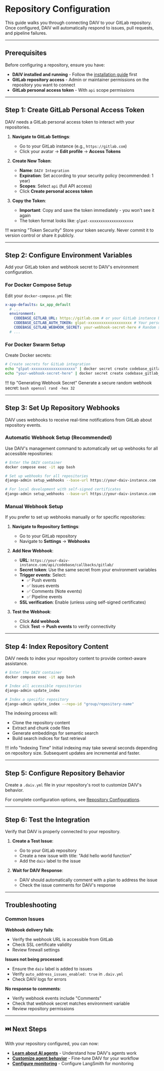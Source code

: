 # Repository Configuration

This guide walks you through connecting DAIV to your GitLab repository. Once configured, DAIV will automatically respond to issues, pull requests, and pipeline failures.

---

## Prerequisites

Before configuring a repository, ensure you have:

- **DAIV installed and running** - Follow the [installation guide](up-and-running.md) first
- **GitLab repository access** - Admin or maintainer permissions on the repository you want to connect
- **GitLab personal access token** - With `api` scope permissions

---

## Step 1: Create GitLab Personal Access Token

DAIV needs a GitLab personal access token to interact with your repositories.

1. **Navigate to GitLab Settings**:

    - Go to your GitLab instance (e.g., `https://gitlab.com`)
    - Click your avatar → **Edit profile** → **Access Tokens**

2. **Create New Token**:

    - **Name**: `DAIV Integration`
    - **Expiration**: Set according to your security policy (recommended: 1 year)
    - **Scopes**: Select `api` (full API access)
    - Click **Create personal access token**

3. **Copy the Token**:

    - **Important**: Copy and save the token immediately - you won't see it again
    - The token format looks like: `glpat-xxxxxxxxxxxxxxxxxxxx`

!!! warning "Token Security"
    Store your token securely. Never commit it to version control or share it publicly.

---

## Step 2: Configure Environment Variables

Add your GitLab token and webhook secret to DAIV's environment configuration.

### For Docker Compose Setup

Edit your `docker-compose.yml` file:

```yaml
x-app-defaults: &x_app_default
  # ...
  environment:
    CODEBASE_GITLAB_URL: https://gitlab.com # or your GitLab instance URL
    CODEBASE_GITLAB_AUTH_TOKEN: glpat-xxxxxxxxxxxxxxxxxxxx # Your personal access token
    CODEBASE_GITLAB_WEBHOOK_SECRET: your-webhook-secret-here # Random secret for webhook validation
  # ...
```

### For Docker Swarm Setup

Create Docker secrets:

```bash
# Create secrets for GitLab integration
echo "glpat-xxxxxxxxxxxxxxxxxxxx" | docker secret create codebase_gitlab_auth_token -
echo "your-webhook-secret-here" | docker secret create codebase_gitlab_webhook_secret -
```

!!! tip "Generating Webhook Secret"
    Generate a secure random webhook secret:
    ```bash
    openssl rand -hex 32
    ```

---

## Step 3: Set Up Repository Webhooks

DAIV uses webhooks to receive real-time notifications from GitLab about repository events.

### Automatic Webhook Setup (Recommended)

Use DAIV's management command to automatically set up webhooks for all accessible repositories:

```bash
# Enter the DAIV container
docker compose exec -it app bash

# Set up webhooks for all repositories
django-admin setup_webhooks --base-url https://your-daiv-instance.com

# For local development with self-signed certificates
django-admin setup_webhooks --base-url https://your-daiv-instance.com --disable-ssl-verification
```

### Manual Webhook Setup

If you prefer to set up webhooks manually or for specific repositories:

1. **Navigate to Repository Settings**:
    - Go to your GitLab repository
    - Navigate to **Settings** → **Webhooks**

2. **Add New Webhook**:
    - **URL**: `https://your-daiv-instance.com/api/codebase/callbacks/gitlab/`
    - **Secret token**: Use the same secret from your environment variables
    - **Trigger events**: Select:
        - ✅ Push events
        - ✅ Issues events
        - ✅ Comments (Note events)
        - ✅ Pipeline events
    - **SSL verification**: Enable (unless using self-signed certificates)

3. **Test the Webhook**:
    - Click **Add webhook**
    - Click **Test** → **Push events** to verify connectivity

---

## Step 4: Index Repository Content

DAIV needs to index your repository content to provide context-aware assistance.

```bash
# Enter the DAIV container
docker compose exec -it app bash

# Index all accessible repositories
django-admin update_index

# Index a specific repository
django-admin update_index --repo-id "group/repository-name"
```

The indexing process will:
- Clone the repository content
- Extract and chunk code files
- Generate embeddings for semantic search
- Build search indices for fast retrieval

!!! info "Indexing Time"
    Initial indexing may take several seconds depending on repository size. Subsequent updates are incremental and faster.

---

## Step 5: Configure Repository Behavior

Create a `.daiv.yml` file in your repository's root to customize DAIV's behavior.

For complete configuration options, see [Repository Configurations](repository-configurations.md).

---

## Step 6: Test the Integration

Verify that DAIV is properly connected to your repository.

1. **Create a Test Issue**:
    - Go to your GitLab repository
    - Create a new issue with title: "Add hello world function"
    - Add the `daiv` label to the issue

2. **Wait for DAIV Response**:
    - DAIV should automatically comment with a plan to address the issue
    - Check the issue comments for DAIV's response

---

## Troubleshooting

### Common Issues

**Webhook delivery fails**:

- Verify the webhook URL is accessible from GitLab
- Check SSL certificate validity
- Review firewall settings

**Issues not being processed**:

- Ensure the `daiv` label is added to issues
- Verify `auto_address_issues_enabled: true` in `.daiv.yml`
- Check DAIV logs for errors

**No response to comments**:

- Verify webhook events include "Comments"
- Check that webhook secret matches environment variable
- Review repository permissions

---

## ⏭️ Next Steps

With your repository configured, you can now:

- **[Learn about AI agents](../ai-agents/overview.md)** - Understand how DAIV's agents work
- **[Customize agent behavior](repository-configurations.md)** - Fine-tune DAIV for your workflow
- **[Configure monitoring](monitoring.md)** - Configure LangSmith for monitoring
